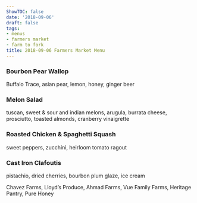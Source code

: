 ```yaml
---
ShowTOC: false
date: '2018-09-06'
draft: false
tags:
- menus
- farmers market
- farm to fork
title: 2018-09-06 Farmers Market Menu
---
```


### Bourbon Pear Wallop

Buffalo Trace, asian pear, lemon, honey, ginger beer

### Melon Salad

tuscan, sweet & sour and indian melons,
arugula, burrata cheese, prosciutto,
toasted almonds, cranberry vinaigrette

### Roasted Chicken & Spaghetti Squash

sweet peppers, zucchini, heirloom tomato ragout

### Cast Iron Clafoutis

pistachio, dried cherries, bourbon plum glaze, ice cream


Chavez Farms, Lloyd’s Produce, Ahmad Farms,
Vue Family Farms, Heritage Pantry, Pure Honey
